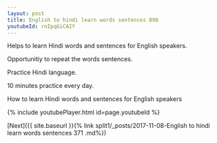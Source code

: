 ```yaml
---
layout: post
title: English to hindi learn words sentences 898 
youtubeId: rnIpqGiCAIY
---
```

 
 
Helps to learn Hindi words and sentences for English speakers.

Opportunitiy to repeat the words sentences. 

Practice Hindi language. 
 
10 minutes practice every day. 
 
How to learn Hindi words and sentences for English speakers 
 
{% include youtubePlayer.html id=page.youtubeId %}
 
 
[Next]({{ site.baseurl }}{% link  split1/_posts/2017-11-08-English to hindi learn words sentences 371 .md%})
 

